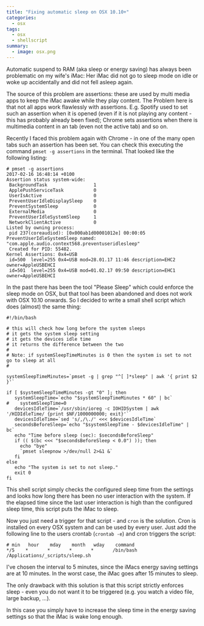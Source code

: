 ```yaml
---
title: "Fixing automatic sleep on OSX 10.10+"
categories:
  - osx
tags:
  - osx
  - shellscript
summary:
  - image: osx.png
---
```

Automatic suspend to RAM (aka sleep or energy saving) has always been problematic on my wife's iMac: Her iMac did not go to sleep mode on idle or woke up accidentally and did not fell asleep again.

The source of this problem are assertions: these are used by multi media apps to keep the iMac awake while they play content. The Problem here is that not all apps work flawlessly with assertions. E.g. Spotify used to set such an assertion when it is opened (even if it is not playing any content - this has probably already been fixed); Chrome sets assertions when there is multimedia content in an tab (even not the active tab) and so on.

Recently I faced this problem again with Chrome - in one of the many open tabs such an assertion has been set. You can check this executing the command ```pmset -g assertions``` in the terminal. That looked like the following listing:

```
# pmset -g assertions
2017-02-16 16:48:14 +0100
Assertion status system-wide:
 BackgroundTask                 1
 ApplePushServiceTask           0
 UserIsActive                   0
 PreventUserIdleDisplaySleep    0
 PreventSystemSleep             0
 ExternalMedia                  0
 PreventUserIdleSystemSleep     1
 NetworkClientActive            0
Listed by owning process:
 pid 237(coreaudiod): [0x000ab1d00001012e] 00:00:05 PreventUserIdleSystemSleep named: "com.apple.audio.context568.preventuseridlesleep"
 Created for PID: 55482.
Kernel Assertions: 0x4=USB
 id=500  level=255 0x4=USB mod=28.01.17 11:46 description=EHC2 owner=AppleUSBEHCI
 id=501  level=255 0x4=USB mod=01.02.17 09:50 description=EHC1 owner=AppleUSBEHCI
```

In the past there has been the tool "Please Sleep" which could enforce the sleep mode on OSX, but that tool has been abandoned and does not work with OSX 10.10 onwards. So I decided to write a small shell script which does (almost) the same thing:

```
#!/bin/bash

# this will check how long before the system sleeps
# it gets the system sleep setting
# it gets the devices idle time
# it returns the difference between the two
#
# Note: if systemSleepTimeMinutes is 0 then the system is set to not go to sleep at all
#

systemSleepTimeMinutes=`pmset -g | grep "^[ ]*sleep" | awk '{ print $2 }'`

if [ $systemSleepTimeMinutes -gt "0" ]; then
   systemSleepTime=`echo "$systemSleepTimeMinutes * 60" | bc`
#    systemSleepTime=0
   devicesIdleTime=`/usr/sbin/ioreg -c IOHIDSystem | awk '/HIDIdleTime/ {print $NF/1000000000; exit}'`
   devicesIdleTime=`sed 's/,/\./' <<< $devicesIdleTime`
   secondsBeforeSleep=`echo "$systemSleepTime - $devicesIdleTime" | bc`
   echo "Time before sleep (sec): $secondsBeforeSleep"
   if (( $(bc <<< "$secondsBeforeSleep < 0.0") )); then
     echo "bye"
     `pmset sleepnow >/dev/null 2>&1 &`
   fi
else
   echo "The system is set to not sleep."
   exit 0
fi
```

 This shell script simply checks the configured sleep time from the settings and looks how long there has been no user interaction with the system. If the elapsed time since the last user interaction is high than the configured sleep time, this script puts the iMac to sleep.

 Now you just need a trigger for that script - and ```cron``` is the solution. Cron is installed on every OSX system and can be used by every user. Just add the following line to the users crontab (```crontab -e```) and cron triggers the script:

```
# min   hour    mday    month   wday    command
*/5    *       *       *       *       /bin/bash /Applications/_scripts/sleep.sh
```

I've chosen the interval to 5 minutes, since the iMacs energy saving settings are at 10 minutes. In the worst case, the iMac goes after 15 minutes to sleep.

The only drawback with this solution is that this script strictly enforces sleep - even you do not want it to be triggered (e.g. you watch a video file, large backup, ...).

In this case you simply have to increase the sleep time in the energy saving settings so that the iMac is wake long enough.
